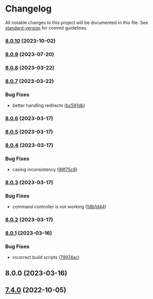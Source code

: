 # Changelog

All notable changes to this project will be documented in this file. See [standard-version](https://github.com/conventional-changelog/standard-version) for commit guidelines.

### [8.0.10](https://bitbucket.org/upassist/upassist-neos-frontendlogin/compare/8.0.9...8.0.10) (2023-10-02)

### [8.0.9](https://bitbucket.org/upassist/upassist-neos-frontendlogin/compare/8.0.8...8.0.9) (2023-07-20)

### [8.0.8](https://bitbucket.org/upassist/upassist-neos-frontendlogin/compare/8.0.7...8.0.8) (2023-03-22)

### [8.0.7](https://bitbucket.org/upassist/upassist-neos-frontendlogin/compare/8.0.6...8.0.7) (2023-03-22)


### Bug Fixes

* better handling redirects ([bc591db](https://bitbucket.org/upassist/upassist-neos-frontendlogin/commit/bc591db3b906ddaa1416020faf4a6f1b65bf522c))

### [8.0.6](https://bitbucket.org/upassist/upassist-neos-frontendlogin/compare/8.0.5...8.0.6) (2023-03-17)

### [8.0.5](https://bitbucket.org/upassist/upassist-neos-frontendlogin/compare/8.0.4...8.0.5) (2023-03-17)

### [8.0.4](https://bitbucket.org/upassist/upassist-neos-frontendlogin/compare/8.0.3...8.0.4) (2023-03-17)


### Bug Fixes

* casing inconsistency ([99f75c8](https://bitbucket.org/upassist/upassist-neos-frontendlogin/commit/99f75c8452f553f45e489b5069e951c9cff93b33))

### [8.0.3](https://bitbucket.org/upassist/upassist-neos-frontendlogin/compare/8.0.2...8.0.3) (2023-03-17)


### Bug Fixes

* command controller is not working ([58b1d44](https://bitbucket.org/upassist/upassist-neos-frontendlogin/commit/58b1d44210dad2cfcb872f9cdedd36f3afe8b968))

### [8.0.2](https://bitbucket.org/upassist/upassist-neos-frontendlogin/compare/8.0.1...8.0.2) (2023-03-17)

### [8.0.1](https://bitbucket.org/upassist/upassist-neos-frontendlogin/compare/8.0.0...8.0.1) (2023-03-16)


### Bug Fixes

* incorrect build scripts ([79974ac](https://bitbucket.org/upassist/upassist-neos-frontendlogin/commit/79974acb43325aa0ee49861db977e79df6740098))

## 8.0.0 (2023-03-16)

## [7.4.0](https://bitbucket.org/upassist/upassist-neos-frontendlogin/compare/5.1.1...7.4.0) (2022-10-05)
